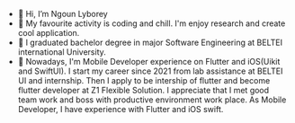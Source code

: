 - 👋 Hi, I’m Ngoun Lyborey
- 👀 My favourite activity is coding and chill. I'm enjoy research and create cool application.
- 🌱 I graduated bachelor degree in major Software Engineering at BELTEI international University.
- 💞️ Nowadays, I'm Mobile Developer experience on Flutter and iOS(Uikit and SwiftUI). I start my career since 2021 from lab assistance at BELTEI UI and internship. Then I apply to be intership of flutter and become flutter developer at Z1 Flexible Solution. I appreciate that I met good team work and boss with productive environment work place. As Mobile Developer, I have experience with Flutter and iOS swift.

<!---
Lyborey/Lyborey is a ✨ special ✨ repository because its `README.md` (this file) appears on your GitHub profile.
You can click the Preview link to take a look at your changes.
--->
